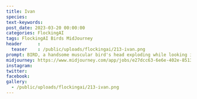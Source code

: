 ```yaml
---
title: Ivan
species: 
text-keywords: 
post_date: 2023-03-20 00:00:00
categories: FlockingAI
tags: FlockingAI Birds MidJourney 
header      :
  teaser    : /public/uploads/flockingai/213-ivan.png
prompt: BIRD, a handsome muscular bird's head exploding while looking into the void, fantasy horror pin-up caricature , style of R. Crumb
midjourney: https://www.midjourney.com/app/jobs/e27dcc63-6e6e-402e-8513-990741e470bd
instagram: 
twitter: 
facebook: 
gallery: 
  - /public/uploads/flockingai/213-ivan.png
---
```


